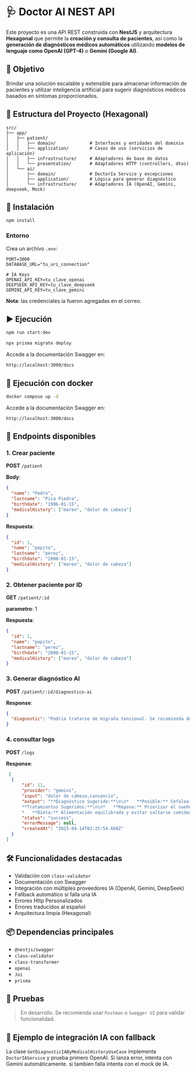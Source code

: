 # 🩺 Doctor AI NEST API

Este proyecto es una API REST construida con **NestJS** y arquitectura **Hexagonal** que permite la **creación y consulta de pacientes**, así como la **generación de diagnósticos médicos automáticos** utilizando **modelos de lenguaje como OpenAI (GPT-4)** o **Gemini (Google AI)**.

## 🧠 Objetivo

Brindar una solución escalable y extensible para almacenar información de pacientes y utilizar inteligencia artificial para sugerir diagnósticos médicos basados en síntomas proporcionados.

## 📁 Estructura del Proyecto (Hexagonal)

```
src/
├── app/
│   ├── patient/
│   │   ├── domain/             # Interfaces y entidades del dominio
│   │   ├── application/        # Casos de uso (servicios de aplicación)
│   │   ├── infrastructure/     # Adaptadores de base de datos
│   │   └── presentation/       # Adaptadores HTTP (controllers, dtos)
│   └── ai/
│       ├── domain/             # DoctorIa Service y excepciones
│       ├── application/        # Lógica para generar diagnóstico
│       └── infrastructure/     # Adaptadores IA (OpenAI, Gemini, deepseek, Mock)
```

## 🚀 Instalación

```bash
npm install
```

### Entorno

Crea un archivo `.env`:

```env
PORT=3000
DATABASE_URL="tu_uri_connection"

# IA Keys
OPENAI_API_KEY=tu_clave_openai
DEEPSEEK_API_KEY=tu_clave_deepseek
GEMINI_API_KEY=tu_clave_gemini
```

**Nota**: las credenciales ia fueron agregadas en el correo.




## ▶️ Ejecución

```bash
npm run start:dev

npx prisma migrate deploy
```

Accede a la documentación Swagger en:

```
http://localhost:3000/docs
```


## 🐳 Ejecución con docker

```bash
docker compose up -d
```

Accede a la documentación Swagger en:

```
http://localhost:3000/docs
```

## 📌 Endpoints disponibles

### 1. Crear paciente

**POST** `/patient`

**Body**:

```json
{
  "name": "Pedro",
  "lastname": "Pica Piedra",
  "birthdate": "1996-01-15",
  "medicalHistory": ["mareo", "dolor de cabeza"]
}
```

**Respuesta**:

```json
{
  "id": 1,
  "name": "pepito",
  "lastname": "perez",
  "birthdate": "2000-01-15",
  "medicalHistory": ["mareo", "dolor de cabeza"]
}
```

### 2. Obtener paciente por ID

**GET** `/patient/:id`

**parametro**: 1

**Respuesta**:

```json
{
  "id": 1,
  "name": "pepito",
  "lastname": "perez",
  "birthdate": "2000-01-15",
  "medicalHistory": ["mareo", "dolor de cabeza"]
}
```


### 3. Generar diagnóstico AI

**POST** `/patient/:id/diagnostico-ai`

**Response**:

```json
{
  "diagnostic": "Podría tratarse de migraña tensional. Se recomienda descanso, buena hidratación y control del estrés."
}
```


### 4. consultar logs

**POST** `/logs`

**Response**:

```json
 [
  {
      "id": 11,
      "provider": "gemini",
      "input": "dolor de cabeza,cansancio",
      "output": "**Diagnóstico Sugerido:**\n\n*   **Posible:** Cefalea tensional o fatiga relacionada con estrés/falta de sueño.\n*   **Considerar:** Anemia leve, deshidratación, o inicio de alguna infección viral.\n\n
      **Tratamientos Sugeridos:**\n\n*   **Reposo:** Priorizar el sueño adecuado.\n*   **Hidratación:** Beber suficiente agua.\n*   **Analgésicos:** Ibuprofeno o paracetamol (si el dolor de cabeza es leve a moderado).\n
      *   **Dieta:** Alimentación equilibrada y evitar saltarse comidas.\n\n**Importante:** Si los síntomas persisten o empeoran, se debe buscar atención médica para descartar causas más serias y obtener un diagnóstico preciso.\n",
      "status": "success",
      "errorMessage": null,
      "createdAt": "2025-04-14T02:25:54.660Z"
  }
]
```

## 🛠️ Funcionalidades destacadas

- Validación con `class-validator`
- Documentación con Swagger
- Integración con múltiples proveedores IA (OpenAI, Gemini, DeepSeek)
- Fallback automático si falla una IA
- Errores Http Personalizados
- Errores traducidos al español
- Arquitectura limpia (Hexagonal)

## 📦 Dependencias principales

- `@nestjs/swagger`
- `class-validator`
- `class-transformer`
- `openai`
- `Joi`
- `prisma`

## 🧪 Pruebas

> En desarrollo. Se recomienda usar `Postman` o `Swagger UI` para validar funcionalidad.


## 🧠 Ejemplo de integración IA con fallback

La clase `GetDiagnosticIAByMedicalHistoryUseCase` implementa  `DoctorIAService` y prueba primero OpenAI. Si lanza error, intenta con Gemini automáticamente. si tambien falla intenta con el mock de IA.